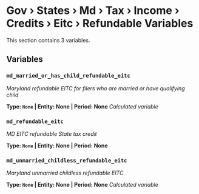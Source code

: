 # Gov › States › Md › Tax › Income › Credits › Eitc › Refundable Variables

This section contains 3 variables.

## Variables

### `md_married_or_has_child_refundable_eitc`
*Maryland refundable EITC for filers who are married or have qualifying child*

**Type: `None` | Entity: None | Period: None**
*Calculated variable*

### `md_refundable_eitc`
*MD EITC refundable State tax credit*

**Type: `None` | Entity: None | Period: None**

### `md_unmarried_childless_refundable_eitc`
*Maryland unmarried childless refundable EITC*

**Type: `None` | Entity: None | Period: None**
*Calculated variable*
